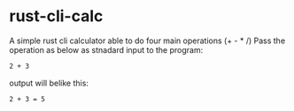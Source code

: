 # rust-cli-calc

A simple rust cli calculator able to do four main operations (+ - * /)
Pass the operation as below as stnadard input to the program:
```bash
2 + 3
```

output will belike this:
```bash
2 + 3 = 5
```
